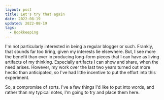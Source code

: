 ```yaml
---
layout: post
title: Let's try that again
date: 2022-08-19
updated: 2022-08-19
tags:
  - Bookkeeping
---
```


I'm not particularly interested in being a regular blogger or such. Frankly, that sounds far too tiring, given my interests lie elsewhere. But, I see more the benefit than ever in producing long-form pieces that I can have as living artifacts of my thinking. Especially artifacts I can show and share, when the need arises. However, my work over the last two years turned out more hectic than anticipated, so I've had little incentive to put the effort into this experiment.

So, a compromise of sorts. I've a few things I'd like to put into words, and rather than my typical notes, I'm going to try and place them here.
